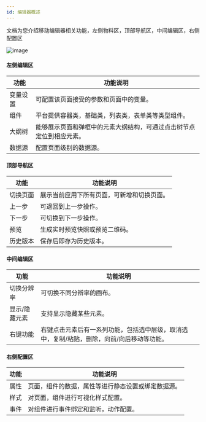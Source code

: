 ```yaml
---
id: 编辑器概述
---
```

文档为您介绍移动编辑器相关功能，左侧物料区，顶部导航区，中间编辑区，右侧配置区

![image](/img/移动应用/快应用/快应用卡片开发/kaifa-03.png)

#### 左侧编辑区

| 功能 | 功能说明 |
| ---- | ---- |
| 变量设置 | 可配置该页面接受的参数和页面中的变量。 |
| 组件 | 平台提供容器类，基础类，列表类，表单类等类型组件。 |
| 大纲树 | 能够展示页面和弹框中的元素大纲结构，可通过点击树节点定位到相应元素。 |
| 数据源 | 配置页面级别的数据源。 |

#### 顶部导航区

| 功能 | 功能说明 |
| ---- | ---- |
| 切换页面 | 展示当前应用下所有页面，可新增和切换页面。 |
| 上一步 | 可退回到上一步操作。 |
| 下一步 | 可切换到下一步操作。 |
| 预览 | 生成实时预览快照或预览二维码。 |
| 历史版本 | 保存后即存为历史版本。 |

#### 中间编辑区

| 功能 | 功能说明 |
| ---- | ---- |
| 切换分辨率 | 可切换不同分辨率的画布。 |
| 显示/隐藏元素 | 支持显示隐藏某些元素。 |
| 右键功能 | 右键点击元素后有一系列功能，包括选中层级，取消选中，复制/粘贴，删除，向前/向后移动等功能。 |

#### 右侧配置区

| 功能 | 功能说明 |
| ---- | ---- |
| 属性 | 页面，组件的数据，属性等进行静态设置或绑定数据源。 |
| 样式 | 对页面，组件进行可视化样式配置。 |
| 事件 | 对组件进行事件绑定和监听，动作配置。 |